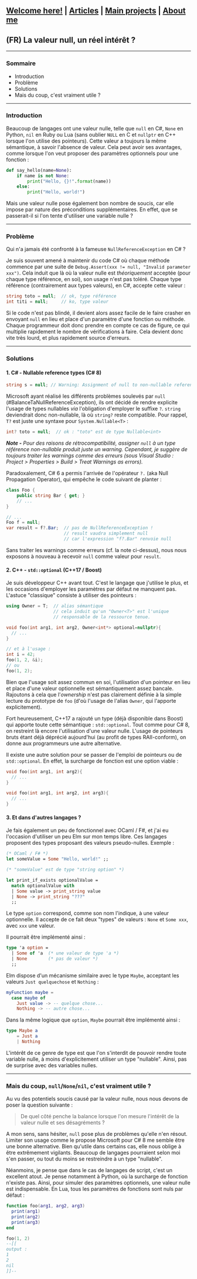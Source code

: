 ## [Welcome here!](https://vpenando.github.io) | [Articles](https://vpenando.github.io/articles.html) | [Main projects](https://vpenando.github.io/projects.html) | [About me](https://vpenando.github.io/about.html)

## (FR) La valeur null, un réel intérêt ?

---

### Sommaire
* Introduction
* Problème
* Solutions
* Mais du coup, c'est vraiment utile ?

---

### Introduction
Beaucoup de langages ont une valeur nulle, telle que `null` en C#, `None` en Python, `nil` en Ruby ou Lua (sans oublier `NULL` en C et `nullptr` en C++ lorsque l'on utilise des pointeurs).
Cette valeur a toujours la même sémantique, à savoir l'absence de valeur. Cela peut avoir ses avantages, comme lorsque l'on veut proposer des paramètres optionnels pour une fonction :

```py
def say_hello(name=None):
    if name is not None:
        print("Hello, {}!".format(name))
    else:
        print("Hello, world!")
```

Mais une valeur nulle pose également bon nombre de soucis, car elle impose par nature des préconditions supplémentaires. En effet, que se passerait-il si l'on tente d'utiliser une variable nulle ?

---

### Problème
Qui n'a jamais été confronté à la fameuse `NullReferenceException` en C# ?

Je suis souvent amené à maintenir du code C# où chaque méthode commence par une suite de `Debug.Assert(xxx != null, "Invalid parameter xxx")`. Cela induit que là où la valeur nulle est *théoriquement* acceptée (pour chaque type référence, en soi), son usage n'est pas toléré. Chaque type référence (contrairement aux types valeurs), en C#, accepte cette valeur :
```cs
string toto = null;  // ok, type référence
int titi = null;     // ko, type valeur
```
Si le code n'est pas blindé, il devient alors assez facile de le faire crasher en envoyant `null` en lieu et place d'un paramètre d'une fonction ou méthode. Chaque programmeur doit donc prendre en compte ce cas de figure, ce qui multiplie rapidement le nombre de vérifications à faire. Cela devient donc vite très lourd, et plus rapidement source d'erreurs.

---

### Solutions

#### 1. C# - Nullable reference types (C# 8)
```cs
string s = null; // Warning: Assignment of null to non-nullable reference type
```
Microsoft ayant réalisé les différents problèmes soulevés par `null` (#BalanceTaNullReferenceException), ils ont décidé de rendre explicite l'usage de types nullables *via* l'obligation d'employer le suffixe `?`. `string` deviendrait donc non-nullable, là où `string?` reste compatible. Pour rappel, `T?` est juste une syntaxe pour `System.Nullable<T>` :
```cs
int? toto = null;  // ok : "toto" est de type Nullable<int>
```

***Note -** Pour des raisons de rétrocompatibilité, assigner `null` à un type référence non-nullable produit juste un warning. Cependant, je suggère de toujours traiter les warnings comme des erreurs (sous Visual Studio : Project > Properties > Build > Treat Warnings as errors).*

Paradoxalement, C# 6 a permis l'arrivée de l'opérateur `?.` (aka Null Propagation Operator), qui empêche le code suivant de planter :
```cs
class Foo {
    public string Bar { get; }
    // ...
}

// ...
Foo f = null;
var result = f?.Bar;  // pas de NullReferenceException !
                      // result vaudra simplement null
                      // car l'expression "f?.Bar" renvoie null
```
Sans traiter les warnings comme erreurs (cf. la note ci-dessus), nous nous exposons à nouveau à recevoir `null` comme valeur pour `result`.

#### 2. C++ - `std::optional` (C++17 / Boost)

Je suis développeur C++ avant tout. C'est le langage que j'utilise le plus, et les occasions d'employer les paramètres par défaut ne manquent pas. L'astuce "classique" consiste à utiliser des pointeurs :
```cpp
using Owner = T;  // alias sémantique
                  // cela induit qu'un "Owner<T>" est l'unique
                  // responsable de la ressource tenue.

void foo(int arg1, int arg2, Owner<int*> optional=nullptr){
  // ...
}

// et à l'usage :
int i = 42;
foo(1, 2, &i);
// ou
foo(1, 2);
```
Bien que l'usage soit assez commun en soi, l'utilisation d'un pointeur en lieu et place d'une valeur optionnelle est sémantiquement assez bancale. Rajoutons à cela que l'*ownership* n'est pas clairement définie à la simple lecture du prototype de `foo` (d'où l'usage de l'alias `Owner`, qui l'apporte explicitement).

Fort heureusement, C++17 a rajouté un type (déjà disponible dans Boost) qui apporte toute cette sémantique : `std::optional`. Tout comme pour C# 8, on restreint là encore l'utilisation d'une valeur nulle. L'usage de pointeurs bruts étant déjà déprécié aujourd'hui (au profit de types RAII-conform), on donne aux programmeurs une autre alternative.

Il existe une autre solution pour se passer de l'emploi de pointeurs ou de `std::optional`. En effet, la surcharge de fonction est une option viable :
```cpp
void foo(int arg1, int arg2){
  // ...
}

void foo(int arg1, int arg2, int arg3){
  // ...
}
```

#### 3. Et dans d'autres langages ?
Je fais également un peu de fonctionnel avec OCaml / F#, et j'ai eu l'occasion d'utiliser un peu Elm sur mon temps libre. Ces langages proposent des types proposant des valeurs pseudo-nulles. Exemple :
```ml
(* OCaml / F# *)
let someValue = Some "Hello, world!" ;;

(* "someValue" est de type "string option" *)

let print_if_exists optionalValue =
  match optionalValue with
  | Some value -> print_string value
  | None -> print_string "???"
  ;;
```
Le type `option` correspond, comme son nom l'indique, à une valeur optionnelle. Il accepte de ce fait deux "types" de valeurs : `None` et `Some xxx`, avec `xxx` une valeur.

Il pourrait être implémenté ainsi :
```ml
type 'a option =
  | Some of 'a  (* une valeur de type 'a *)
  | None        (* pas de valeur *)
  ;;
```
Elm dispose d'un mécanisme similaire avec le type `Maybe`, acceptant les valeurs `Just quelquechose` et `Nothing` :
```elm
myFunction maybe =
  case maybe of
    Just value -> -- quelque chose...
    Nothing -> -- autre chose...
```
Dans la même logique que `option`, `Maybe` pourrait être implémenté ainsi :
```elm
type Maybe a
    = Just a
    | Nothing
```
L'intérêt de ce genre de type est que l'on s'interdit de pouvoir rendre toute variable nulle, à moins d'explicitement utiliser un type "nullable". Ainsi, pas de surprise avec des variables nulles.

---

### Mais du coup, `null`/`None`/`nil`, c'est vraiment utile ?
Au vu des potentiels soucis causé par la valeur nulle, nous nous devons de poser la question suivante :
> De quel côté penche la balance lorsque l'on mesure l'intérêt de la valeur nulle et ses désagréments ?

A mon sens, sans hésiter, `null` pose plus de problèmes qu'elle n'en résout. Limiter son usage comme le propose Microsoft pour C# 8 me semble être une bonne alternative. Bien qu'utile dans certains cas, elle nous oblige à être extrêmement vigilants.
Beaucoup de langages pourraient selon moi s'en passer, ou tout du moins se restreindre à un type "nullable".

Néanmoins, je pense que dans le cas de langages de script, c'est un excellent atout. Je pense notamment à Python, où la surcharge de fonction n'existe pas. Ainsi, pour simuler des paramètres optionnels, une valeur nulle est indispensable. En Lua, tous les paramètres de fonctions sont nuls par défaut :
```lua
function foo(arg1, arg2, arg3)
  print(arg1)
  print(arg2)
  print(arg3)
end

foo(1, 2)
--[[
output :
1
2
nil
]]--
```
